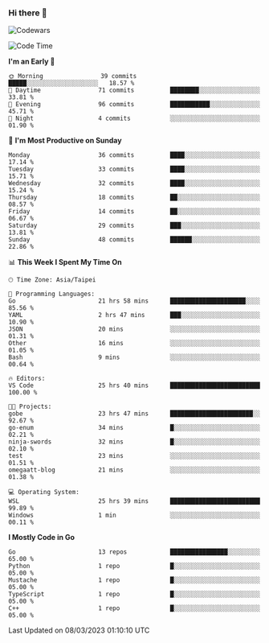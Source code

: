 ### Hi there 👋

![Codewars](https://www.codewars.com/users/omegaatt36/badges/small)

<!--START_SECTION:waka-->
![Code Time](http://img.shields.io/badge/Code%20Time-915%20hrs%2042%20mins-blue)

**I'm an Early 🐤** 

```text
🌞 Morning                39 commits          █████░░░░░░░░░░░░░░░░░░░░   18.57 % 
🌆 Daytime                71 commits          ████████░░░░░░░░░░░░░░░░░   33.81 % 
🌃 Evening                96 commits          ███████████░░░░░░░░░░░░░░   45.71 % 
🌙 Night                  4 commits           ░░░░░░░░░░░░░░░░░░░░░░░░░   01.90 % 
```
📅 **I'm Most Productive on Sunday** 

```text
Monday                   36 commits          ████░░░░░░░░░░░░░░░░░░░░░   17.14 % 
Tuesday                  33 commits          ████░░░░░░░░░░░░░░░░░░░░░   15.71 % 
Wednesday                32 commits          ████░░░░░░░░░░░░░░░░░░░░░   15.24 % 
Thursday                 18 commits          ██░░░░░░░░░░░░░░░░░░░░░░░   08.57 % 
Friday                   14 commits          ██░░░░░░░░░░░░░░░░░░░░░░░   06.67 % 
Saturday                 29 commits          ███░░░░░░░░░░░░░░░░░░░░░░   13.81 % 
Sunday                   48 commits          ██████░░░░░░░░░░░░░░░░░░░   22.86 % 
```


📊 **This Week I Spent My Time On** 

```text
🕑︎ Time Zone: Asia/Taipei

💬 Programming Languages: 
Go                       21 hrs 58 mins      █████████████████████░░░░   85.56 % 
YAML                     2 hrs 47 mins       ███░░░░░░░░░░░░░░░░░░░░░░   10.90 % 
JSON                     20 mins             ░░░░░░░░░░░░░░░░░░░░░░░░░   01.31 % 
Other                    16 mins             ░░░░░░░░░░░░░░░░░░░░░░░░░   01.05 % 
Bash                     9 mins              ░░░░░░░░░░░░░░░░░░░░░░░░░   00.64 % 

🔥 Editors: 
VS Code                  25 hrs 40 mins      █████████████████████████   100.00 % 

🐱‍💻 Projects: 
gobe                     23 hrs 47 mins      ███████████████████████░░   92.67 % 
go-enum                  34 mins             █░░░░░░░░░░░░░░░░░░░░░░░░   02.21 % 
ninja-swords             32 mins             █░░░░░░░░░░░░░░░░░░░░░░░░   02.10 % 
test                     23 mins             ░░░░░░░░░░░░░░░░░░░░░░░░░   01.51 % 
omegaatt-blog            21 mins             ░░░░░░░░░░░░░░░░░░░░░░░░░   01.38 % 

💻 Operating System: 
WSL                      25 hrs 39 mins      █████████████████████████   99.89 % 
Windows                  1 min               ░░░░░░░░░░░░░░░░░░░░░░░░░   00.11 % 
```

**I Mostly Code in Go** 

```text
Go                       13 repos            ████████████████░░░░░░░░░   65.00 % 
Python                   1 repo              █░░░░░░░░░░░░░░░░░░░░░░░░   05.00 % 
Mustache                 1 repo              █░░░░░░░░░░░░░░░░░░░░░░░░   05.00 % 
TypeScript               1 repo              █░░░░░░░░░░░░░░░░░░░░░░░░   05.00 % 
C++                      1 repo              █░░░░░░░░░░░░░░░░░░░░░░░░   05.00 % 
```




 Last Updated on 08/03/2023 01:10:10 UTC
<!--END_SECTION:waka-->

<!--
**omegaatt36/omegaatt36** is a ✨ _special_ ✨ repository because its `README.md` (this file) appears on your GitHub profile.

Here are some ideas to get you started:

- 🔭 I’m currently working on ...
- 🌱 I’m currently learning ...
- 👯 I’m looking to collaborate on ...
- 🤔 I’m looking for help with ...
- 💬 Ask me about ...
- 📫 How to reach me: ...
- 😄 Pronouns: ...
- ⚡ Fun fact: ...
-->
